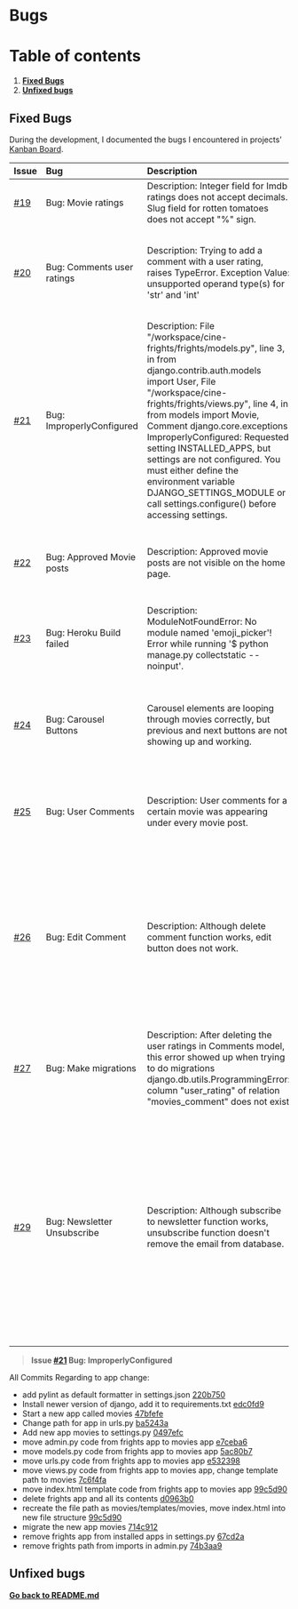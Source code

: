 # **Bugs**

# **Table of contents**

1. [**Fixed Bugs**](#fixed-bugs)
2. [**Unfixed bugs**](#unfixed-bugs)

## **Fixed Bugs**

During the development, I documented the bugs I encountered in projects' [Kanban Board](https://github.com/users/SerraKD/projects/4/).

| Issue | Bug | Description | Fix | Commit |
| :--- | :--- | :--- | :--- | :--- |
| [#19](https://github.com/SerraKD/cine-frights/issues/19) | Bug: Movie ratings| Description: Integer field for Imdb ratings does not accept decimals. Slug field for rotten tomatoes does not accept "%" sign. | Both changed to textField, added max length to 3 characters. | [46a9275](https://github.com/SerraKD/cine-frights/commit/46a92759974fa5a1fca2bcdfcbdecae10fb416b7) |
| [#20](https://github.com/SerraKD/cine-frights/issues/20) | Bug: Comments user ratings | Description: Trying to add a comment with a user rating, raises TypeError. Exception Value: unsupported operand type(s) for  'str' and 'int' | Str dunder method was trying to return self.content(str) and self.user_rating(int) together. Adding forgotten semicolon to both resolved the error. | [42c77fb](https://github.com/SerraKD/cine-frights/commit/42c77fb8657478bdd558186807cfef0c1c8225a5) |
| [#21](https://github.com/SerraKD/cine-frights/issues/21) | Bug: ImproperlyConfigured |  Description: File "/workspace/cine-frights/frights/models.py", line 3, in from django.contrib.auth.models import User, File "/workspace/cine-frights/frights/views.py", line 4, in from models import Movie, Comment django.core.exceptions ImproperlyConfigured: Requested setting INSTALLED_APPS, but settings are not configured. You must either define the environment variable DJANGO_SETTINGS_MODULE or call settings.configure() before accessing settings. | Created a new app called movies, moved all files from previous app frights , migrated all changes and deleted frights app fixed the issues. To make sure i took correct steps i added Pylint and installed a newer version of Django to the project. | Bug fix completed with the last commit: [74b3aa9](https://github.com/SerraKD/cine-frights/commit/74b3aa9ec7c59f9e5c15e509046fd14eb3c8b08b) |
| [#22](https://github.com/SerraKD/cine-frights/issues/22) | Bug: Approved Movie posts | Description: Approved movie posts are not visible on the home page. | Loop in the index.html wasn't looping over the movies. Replaced home_page_view with object_list in index.html | [c142c13](https://github.com/SerraKD/cine-frights/commit/c142c1370a5ae4a8a4211aad82e3f2726daec24b) |
| [#23](https://github.com/SerraKD/cine-frights/issues/23) | Bug: Heroku Build failed | Description: ModuleNotFoundError: No module named 'emoji_picker'! Error while running '$ python manage.py collectstatic --noinput'. | After downloading django emoji picker extention I forgot to add it to settings.py and requirements.txt  | [26461f2](https://github.com/SerraKD/cine-frights/commit/26461f25235c6cbd4f76e02e7c2858f57096e491) |
| [#24](https://github.com/SerraKD/cine-frights/issues/24) | Bug: Carousel Buttons | Carousel elements are looping through movies correctly, but previous and next buttons are not showing up and working. | Turns out i installed to workplace newer version of bootstrap but using the old bootstrap docs. Updating bootstrap to 5.2 and using the code from 5.2 docs fixed the error. | [912049f](https://github.com/SerraKD/cine-frights/commit/912049fa76638f4e50e5c628964dc53a4cbe5314)  [e09d561](https://github.com/SerraKD/cine-frights/commit/e09d5617d183f3cf47d654aec696e40ae8595063) |
| [#25](https://github.com/SerraKD/cine-frights/issues/25) | Bug: User Comments | Description: User comments for a certain movie was appearing under every movie post. | Fixing the variable names for accessing movie comments created in movie detail view fixed the error. | [26cc377](https://github.com/SerraKD/cine-frights/commit/26cc37744904de6337c21df0ca654727ca3efad2) |
| [#26](https://github.com/SerraKD/cine-frights/issues/26) | Bug: Edit Comment | Description: Although delete comment function works, edit button does not work. | Tried console.log within comments.js, prints to console in port so clicking on button function works. & comments.js was looking for an element in movie_detail template called id_body, but in the template id was id_content. Fixing the calling in comments.js as id_body resolved the error. | [ac55fcc](https://github.com/SerraKD/cine-frights/commit/ac55fcc13c0f7d95f4ea419e6bd433db4501f384) |
| [#27](https://github.com/SerraKD/cine-frights/issues/27) | Bug: Make migrations | Description: After deleting the user ratings in Comments model, this error showed up when trying to do migrations django.db.utils.ProgrammingError: column "user_rating" of relation "movies_comment" does not exist | running python3 manage.py migrate movies zero & doing migrations again with python3 manage.py migrate fixed the error. | - |
| [#29](https://github.com/SerraKD/cine-frights/issues/29) | Bug: Newsletter Unsubscribe | Description: Although subscribe to newsletter function works, unsubscribe function doesn't remove the email from database. | 1.Added print statement and print("FORM ERRORS: ", member_form.errors), the function was trying to create a new instance. / 2.Added redirect to newsletter url. / 3.Deleted if valid statement and member form, added email. / 4.Changed request message to error, member objects name to member. / 5.Wrote try-catch statement for the member email that is not in the database. | [e429901](https://github.com/SerraKD/cine-frights/commit/e4299013593657b4d7f1f6fb4aca3eeda6b0801f) [f8640c8](https://github.com/SerraKD/cine-frights/commit/f8640c8f7df302c657a31c0c0c779280c9c51afb) [792f074](https://github.com/SerraKD/cine-frights/commit/792f074de64978a5448777fdf02cfc4b5b9ecbb0) [9cb6b45](https://github.com/SerraKD/cine-frights/commit/9cb6b45d80ffa9a6911992e024798248fdf8b1aa) [de36ad9](https://github.com/SerraKD/cine-frights/commit/de36ad903566f98ed0115150f74c4e16cd7cabce) |


> **Issue [#21](https://github.com/SerraKD/cine-frights/issues/21) Bug: ImproperlyConfigured**

All Commits Regarding to app change:

- add pylint as default formatter in settings.json [220b750](https://github.com/SerraKD/cine-frights/commit/220b7504b69cf2440947a6ba73ebbd79e9f4afa8)
- Install newer version of django, add it to requirements.txt [edc0fd9](https://github.com/SerraKD/cine-frights/commit/edc0fd95fa45082780931c4a8c2b35d95b871c87)
- Start a new app called movies [47bfefe](https://github.com/SerraKD/cine-frights/commit/47bfefeadcb08aba6e547117e7934d52707845d9)
- Change path for app in urls.py [ba5243a](https://github.com/SerraKD/cine-frights/commit/ba5243acce8d5730a6743431ffaa459c1367ae69)
- Add new app movies to settings.py [0497efc](https://github.com/SerraKD/cine-frights/commit/0497efcef82ea6cfcf138b75a9f4f8c4f1eaea67)
- move admin.py code from frights app to movies app [e7ceba6](https://github.com/SerraKD/cine-frights/commit/e7ceba6fe6f2191b19960f1b03541ddca3849cc6)
- move models.py code from frights app to movies app [5ac80b7](https://github.com/SerraKD/cine-frights/commit/5ac80b7cdf13938b0bc3589763f85edc5d234d26)
- move urls.py code from frights app to movies app [e532398](https://github.com/SerraKD/cine-frights/commit/e5323984180477c6b40986b93f9eff709129b374)
- move views.py code from frights app to movies app, change template path to movies [7c6f4fa](https://github.com/SerraKD/cine-frights/commit/7c6f4fa9a9c68d2377bba26d09e0b5597e4fb5ce)
- move index.html template code from frights app to movies app [99c5d90](https://github.com/SerraKD/cine-frights/commit/99c5d9011dbf62f71afb5d5a1f31b9d3f32e3df6)
- delete frights app and all its contents [d0963b0](https://github.com/SerraKD/cine-frights/commit/d0963b06654b83b5bfefec27aee5b7cb1b045497)
- recreate the file path as movies/templates/movies, move index.html into new file structure [99c5d90](https://github.com/SerraKD/cine-frights/commit/99c5d9011dbf62f71afb5d5a1f31b9d3f32e3df6)
- migrate the new app movies [714c912](https://github.com/SerraKD/cine-frights/commit/714c912aa64ce17ce7a279500ef21082652a2777)
- remove frights app from installed apps in settings.py [67cd2a](https://github.com/SerraKD/cine-frights/commit/a67cd2a8ac59c41d45cd8cee3ed6bbe7ea0d630e)
- remove frights path from imports in admin.py [74b3aa9](https://github.com/SerraKD/cine-frights/commit/74b3aa9ec7c59f9e5c15e509046fd14eb3c8b08b)

## **Unfixed bugs**

**[Go back to README.md](https://github.com/SerraKD/cine-frights#cine-frights)**